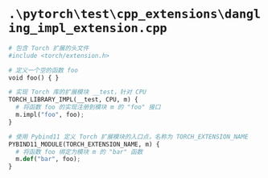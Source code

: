 # `.\pytorch\test\cpp_extensions\dangling_impl_extension.cpp`

```py
# 包含 Torch 扩展的头文件
#include <torch/extension.h>

# 定义一个空的函数 foo
void foo() { }

# 实现 Torch 库的扩展模块 __test，针对 CPU
TORCH_LIBRARY_IMPL(__test, CPU, m) {
  # 将函数 foo 的实现注册到模块 m 的 "foo" 接口
  m.impl("foo", foo);
}

# 使用 Pybind11 定义 Torch 扩展模块的入口点，名称为 TORCH_EXTENSION_NAME
PYBIND11_MODULE(TORCH_EXTENSION_NAME, m) {
  # 将函数 foo 绑定为模块 m 的 "bar" 函数
  m.def("bar", foo);
}
```